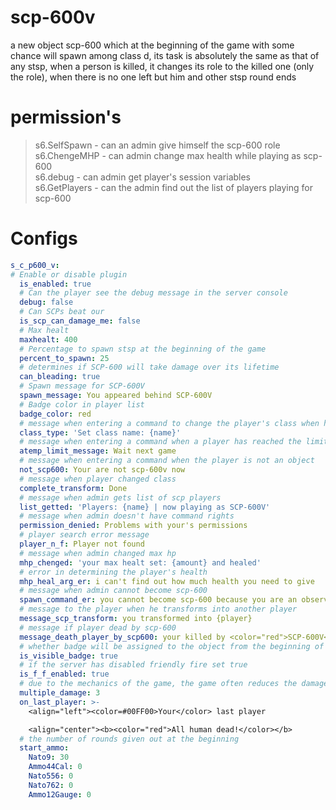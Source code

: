 # scp-600v
a new object scp-600 which at the beginning of the game with some chance will spawn among class d, its task is absolutely the same as that of any stsp, when a person is killed, it changes its role to the killed one (only the role), when there is no one left but him and other stsp round ends
# permission's
> s6.SelfSpawn - can an admin give himself the scp-600 role    
> s6.ChengeMHP - can admin change max health while playing as scp-600     
> s6.debug - can admin get player's session variables     
> s6.GetPlayers - can the admin find out the list of players playing for scp-600     

# Configs
```yaml
s_c_p600_v:
# Enable or disable plugin
  is_enabled: true
  # Can the player see the debug message in the server console
  debug: false
  # Can SCPs beat our
  is_scp_can_damage_me: false
  # Max healt
  maxhealt: 400
  # Percentage to spawn stsp at the beginning of the game
  percent_to_spawn: 25
  # determines if SCP-600 will take damage over its lifetime
  can_bleading: true
  # Spawn message for SCP-600V
  spawn_message: You appeared behind SCP-600V
  # Badge color in player list
  badge_color: red
  # message when entering a command to change the player's class when he did not specify a class argument
  class_type: 'Set class name: {name}'
  # message when entering a command when a player has reached the limit in reincarnations in the game
  atemp_limit_message: Wait next game
  # message when entering a command when the player is not an object
  not_scp600: Your are not scp-600v now
  # message when player changed class
  complete_transform: Done
  # message when admin gets list of scp players
  list_getted: 'Players: {name} | now playing as SCP-600V'
  # message when admin doesn't have command rights
  permission_denied: Problems with your's permissions
  # player search error message
  player_n_f: Player not found
  # message when admin changed max hp
  mhp_chenged: 'your max healt set: {amount} and healed'
  # error in determining the player's health
  mhp_heal_arg_er: i can't find out how much health you need to give
  # message when admin cannot become scp-600
  spawn_command_er: you cannot become scp-600 because you are an observer
  # message to the player when he transforms into another player
  message_scp_transform: you transformed into {player}
  # message if player dead by scp-600
  message_death_player_by_scp600: your killed by <color="red">SCP-600V</color>
  # whether badge will be assigned to the object from the beginning of the game
  is_visible_badge: true
  # if the server has disabled friendly fire set true
  is_f_f_enabled: true
  # due to the mechanics of the game, the game often reduces the damage dealt
  multiple_damage: 3
  on_last_player: >-
    <align="left"><color=#00FF00>Your</color> last player

    <align="center"><b><color="red">All human dead!</color></b>
  # the number of rounds given out at the beginning
  start_ammo:
    Nato9: 30
    Ammo44Cal: 0
    Nato556: 0
    Nato762: 0
    Ammo12Gauge: 0
```
